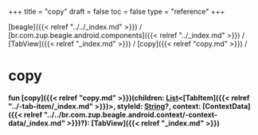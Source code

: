 +++
title = "copy"
draft = false
toc = false
type = "reference"
+++

[beagle]({{< relref "../../_index.md" >}}) / [br.com.zup.beagle.android.components]({{< relref "../_index.md" >}}) / [TabView]({{< relref "_index.md" >}}) / [copy]({{< relref "copy.md" >}}) / 



# copy  
  
<b><b>fun [copy]({{< relref "copy.md" >}})(children: [List](https://kotlinlang.org/api/latest/jvm/stdlib/kotlin.collections/-list/index.html)<[TabItem]({{< relref "../-tab-item/_index.md" >}})>, styleId: [String](https://kotlinlang.org/api/latest/jvm/stdlib/kotlin/-string/index.html)?, context: [ContextData]({{< relref "../../br.com.zup.beagle.android.context/-context-data/_index.md" >}})?): [TabView]({{< relref "_index.md" >}})</b></b>  



